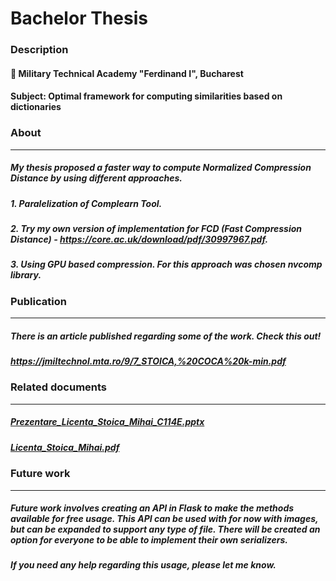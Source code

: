# Bachelor Thesis

### Description
#### :school: Military Technical Academy "Ferdinand I", Bucharest
#### Subject: Optimal framework for computing similarities based on dictionaries


### About
------
##### My thesis proposed a faster way to compute Normalized Compression Distance by using different approaches.
##### 1. Paralelization of Complearn Tool.
##### 2. Try my own version of implementation for FCD (Fast Compression Distance) - https://core.ac.uk/download/pdf/30997967.pdf.
##### 3. Using GPU based compression. For this approach was chosen nvcomp library.


### Publication
------
##### There is an article published regarding some of the work. Check this out!
##### https://jmiltechnol.mta.ro/9/7_STOICA,%20COCA%20k-min.pdf

### Related documents
------

##### [Prezentare_Licenta_Stoica_Mihai_C114E.pptx](https://github.com/advanced373/BachelorDegreeProject/files/9944230/Prezentare_Licenta_Stoica_Mihai_C114E.pptx)
##### [Licenta_Stoica_Mihai.pdf](https://github.com/advanced373/BachelorDegreeProject/files/9944235/Licenta_Stoica_Mihai.pdf)

### Future work
------
##### Future work involves creating an API in Flask to make the methods available for free usage. This API can be used with for now with images, but can be expanded to support any type of file. There will be created an option for everyone to be able to implement their own serializers.
##### If you need any help regarding this usage, please let me know.




